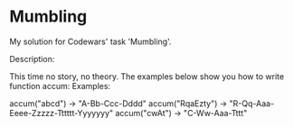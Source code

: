 # Mumbling
My solution for Codewars' task 'Mumbling'.

Description:

This time no story, no theory. The examples below show you how to write function accum:
Examples:

 accum("abcd") -> "A-Bb-Ccc-Dddd"
accum("RqaEzty") -> "R-Qq-Aaa-Eeee-Zzzzz-Tttttt-Yyyyyyy"
accum("cwAt") -> "C-Ww-Aaa-Tttt"
